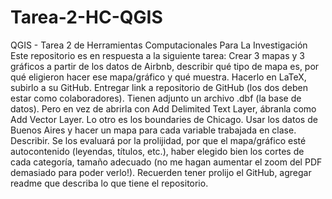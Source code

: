 # Tarea-2-HC-QGIS
QGIS - Tarea 2 de Herramientas Computacionales Para La Investigación 
Este repositorio es en respuesta a la siguiente tarea:
Crear 3 mapas y 3 gráficos a partir de los datos de Airbnb, describir qué tipo de mapa es, por qué eligieron hacer ese mapa/gráfico y qué muestra. Hacerlo en LaTeX, subirlo a su GitHub. Entregar link a repositorio de GitHub (los dos deben estar como colaboradores).
Tienen adjunto un archivo .dbf (la base de datos). Pero en vez de abrirla con Add Delimited Text Layer, ábranla como Add Vector Layer.
Lo otro es los boundaries de Chicago.
Usar los datos de Buenos Aires y hacer un mapa para cada variable trabajada en clase. Describir.
Se los evaluará por la prolijidad, por que el mapa/gráfico esté autocontenido (leyendas, títulos, etc.), haber elegido bien los cortes de cada categoría, tamaño adecuado (no me hagan aumentar el zoom del PDF demasiado para poder verlo!).
Recuerden tener prolijo el GitHub, agregar readme que describa lo que tiene el repositorio.
